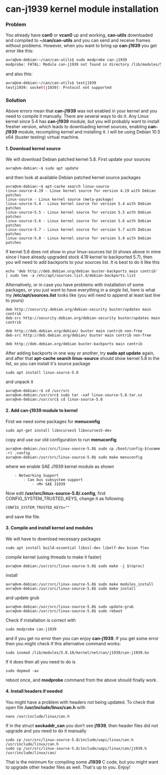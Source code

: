 # can-j1939 kernel module installation #



### Problem

You already have **can0** or **vcan0** up and working, **can-utils** downloaded and compiled to **~/can/can-utils** and you can send and receive frames without problems. However, when you want to bring up **can-j1939** you get error like this:

```bash
avra@vm-debian:~/can/can-utils$ sudo modprobe can-j1939
modprobe: FATAL: Module can-j1939 not found in directory /lib/modules/5.7.0.0.bpo.2-amd64
```

and also this:

```bash
avra@vm-debian:~/can/can-utils$ testj1939
testj1939: socket(j1939): Protocol not supported
```



### Solution

Above errors mean that **can-j1939** was not enabled in your kernel and you need to compile it manually. There are several ways to do it. Any Linux kernel since 5.4 has **can-j1939** module, but you will probably want to install fresher version, which leads to downloading kernel sources, enabling **can-j1939** module, recompiling kernel and installing it. I will be using Debian 10.5 x64 (buster testing) virtual machine.



#### 1. Download kernel source ####

We will download Debian patched kernel 5.8. First update your sources

```
avra@vm-debian:~$ sudo apt update
```

and then look at available Debian patched kernel source packages

```
avra@vm-debian:~$ apt-cache search linux-source
linux-source-4.19 - Linux kernel source for version 4.19 with Debian patches
linux-source - Linux kernel source (meta-package)
linux-source-5.4 - Linux kernel source for version 5.4 with Debian patches
linux-source-5.5 - Linux kernel source for version 5.5 with Debian patches
linux-source-5.6 - Linux kernel source for version 5.6 with Debian patches
linux-source-5.7 - Linux kernel source for version 5.7 with Debian patches
linux-source-5.8 - Linux kernel source for version 5.8 with Debian patches
```

If kernel 5.8 does not show in your linux-sources list (it shows above in mine since I have already upgraded stock 4.19 kernel to backported 5.7), then you will need to add backports to your sources list. It is best to do it like this

```
echo 'deb http://deb.debian.org/debian buster-backports main contrib' | sudo tee -a /etc/apt/sources.list.d/debian-backports.list
```

Alternatively, or in case you have problems with installation of some packages, or you just want to have everything in a single list, here is what my **/etc/apt/sources.list** looks like (you will need to append at least last line to yours)

```
deb http://security.debian.org/debian-security buster/updates main contrib
deb-src http://security.debian.org/debian-security buster/updates main contrib

deb http://deb.debian.org/debian/ buster main contrib non-free
deb-src http://deb.debian.org/debian/ buster main contrib non-free

deb http://deb.debian.org/debian buster-backports main contrib
```

After adding backports in one way or another, try **sudo apt update** again, and after that **apt-cache search linux-source** should show kernel 5.8 in the list, so you can install it's source package

```
sudo apt install linux-source-5.8
```

and unpack it
```
avra@vm-debian:~$ cd /usr/src
avra@vm-debian:/usr/src$ sudo tar -xaf linux-source-5.8.tar.xz
avra@vm-debian:/usr/src$ cd linux-source-5.8
```



#### 2. Add can-j1939 module to kernel ####

First we need some packages for **menuconfig** 

```
sudo apt-get install libncurses5 libncurses5-dev
```

copy and use our old configuration to run **menuconfig**

```
avra@vm-debian:/usr/src/linux-source-5.8$ sudo cp /boot/config-$(uname -r) .config
avra@vm-debian:/usr/src/linux-source-5.8$ sudo make menuconfig
```

where we enable SAE  J1939 kernel module as shown

```
	- Networking Support
		- Can bus subsystem support
			- <M> SAE J1939
```

Now edit **/usr/src/linux-source-5.8/.config**, find CONFIG_SYSTEM_TRUSTED_KEYS, change it as following
```
CONFIG_SYSTEM_TRUSTED_KEYS=""
```

and save the file.



#### 3. Compile and install kernel and modules

We will have to download necessary packages

```
sudo apt install build-essential libssl-dev libelf-dev bison flex
```

compile kernel (using threads to make it faster)

```
avra@vm-debian:/usr/src/linux-source-5.8$ sudo make -j $(nproc)
```

install

```
avra@vm-debian:/usr/src/linux-source-5.8$ sudo make modules_install
avra@vm-debian:/usr/src/linux-source-5.8$ sudo make install
```

and update grub

```
avra@vm-debian:/usr/src/linux-source-5.8$ sudo update-grub
avra@vm-debian:/usr/src/linux-source-5.8$ sudo reboot
```

Check if installation is correct with

```
sudo modprobe can-j1939
```

and if you get no error then you can enjoy **can-j1939**. If you get some error then you might check if this alternative command works:

```
sudo insmod /lib/modules/5.8.10/kernel/net/can/j1939/can-j1939.ko
```

If it does then all you need to do is 

```
sudo depmod -av
```

reboot once, and **modprobe** command from the above should finally work.



#### 4. Install headers if needed

You might have a problem with headers not being updated. To check that open file **/usr/include/linux/can.h** with

```
nano /usr/include/linux/can.h
```

If in the struct **sockaddr_can** you don’t see **j1939**, then header files did not upgrade and you need to do it manually

```
sudo cp /usr/src/linux-source-5.8/include/uapi/linux/can.h /usr/include/linux/can.h
sudo cp /usr/src/linux-source-5.8/include/uapi/linux/can/j1939.h /usr/include/linux/can/
```

That is the minimum for compiling some **J1939** C code, but you might want to upgrade other header files as well. That's up to you. Enjoy!
